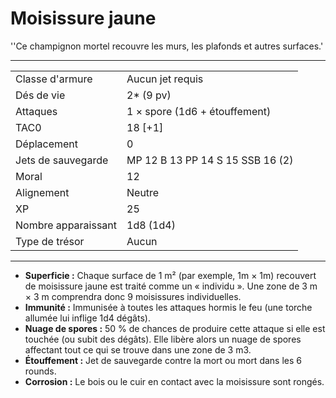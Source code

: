 # Moisissure jaune


''Ce champignon mortel recouvre les murs, les plafonds et autres
surfaces.'

-----

|                     |                                  |
| ------------------- | -------------------------------- |
| Classe d'armure     | Aucun jet requis                 |
| Dés de vie          | 2\* (9 pv)                       |
| Attaques            | 1 × spore (1d6 + étouffement)    |
| TAC0                | 18 \[+1\]                        |
| Déplacement         | 0                                |
| Jets de sauvegarde  | MP 12 B 13 PP 14 S 15 SSB 16 (2) |
| Moral               | 12                               |
| Alignement          | Neutre                           |
| XP                  | 25                               |
| Nombre apparaissant | 1d8 (1d4)                        |
| Type de trésor      | Aucun                            |

-----

  - **Superficie :** Chaque surface de 1 m² (par exemple, 1m × 1m)
    recouvert de moisissure jaune est traité comme un « individu ». Une
    zone de 3 m × 3 m comprendra donc 9 moisissures individuelles.
  - **Immunité :** Immunisée à toutes les attaques hormis le feu (une
    torche allumée lui inflige 1d4 dégâts).
  - **Nuage de spores :** 50 % de chances de produire cette attaque si
    elle est touchée (ou subit des dégâts). Elle libère alors un nuage
    de spores affectant tout ce qui se trouve dans une zone de 3 m3.
  - **Étouffement :** Jet de sauvegarde contre la mort ou mort dans les
    6 rounds.
  - **Corrosion :** Le bois ou le cuir en contact avec la moisissure
    sont rongés.